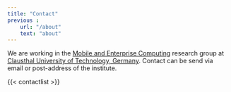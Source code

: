 ```yaml
---
title: "Contact"
previous :
    url: "/about"
    text: "about"
---
```


We are working in the [Mobile and Enterprise Computing](http://meclab.in.tu-clausthal.de/) research group at [Clausthal University of Technology, Germany](http://tu-clausthal.de). Contact can be send via email or post-address of the institute.

{{< contactlist >}}
